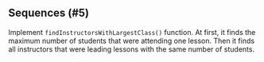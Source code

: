 ## Sequences (#5)

Implement `findInstructorsWithLargestClass()` function.
At first, it finds the maximum number of students that were attending one lesson.
Then it finds all instructors that were leading lessons with the same number
of students.